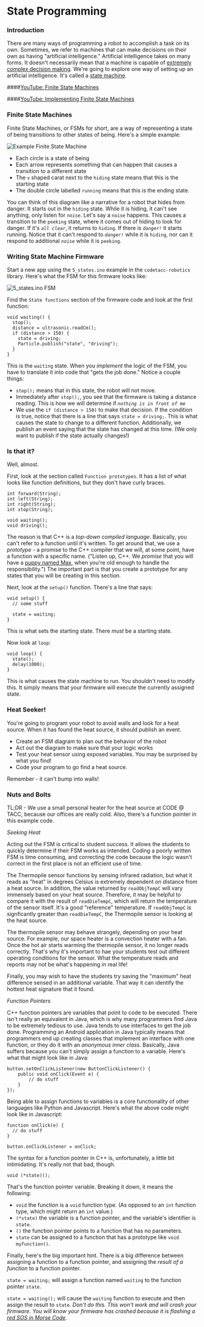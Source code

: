 # State Programming

### Introduction

There are many ways of programming a robot to accomplish a task on its own. Sometimes, we refer to machines that can make decisions on their own as having "artificial intelligence."  Artificial intelligence takes on many forms. It doesn't necessarily mean that a machine is capable of [extremely complex decision making](http://vignette2.wikia.nocookie.net/pixar/images/c/ce/Wall-E_Cubecolors.jpg/revision/latest?cb=20090615011459). We're going to explore one way of setting up an artificial intelligence. It's called a [state machine](https://en.wikipedia.org/wiki/Finite-state_machine).

####[YouTube: Finite State Machines](https://youtu.be/nFOjkE7S404?list=PL6EGewlWkUIBzgkgeVXeXmx9rVw0wkJYB)

####[YouTube: Implementing Finite State Machines](https://youtu.be/pxaIyNbcPrA?list=PL6EGewlWkUIBzgkgeVXeXmx9rVw0wkJYB)


### Finite State Machines

Finite State Machines, or FSMs for short, are a way of representing a state of being transitions to other states of being. Here's a simple example:

![Example Finite State Machine](./fsm.png)

- Each circle is a state of being
- Each arrow represents something that can happen that causes a transition to a different state
- The `v` shaped carat next to the `hiding` state means that this is the starting state
- The double circle labelled `running` means that this is the ending state.

You can think of this diagram like a narrative for a robot that hides from danger. It starts out in the `hiding` state. While it is hiding, it can't see anything, only listen for _`noise`_. Let's say a `noise` happens. This causes a transition to the `peeking` state, where it comes out of hiding to look for danger. If it's _`all clear`_, it returns to `hiding`. If there is _`danger!`_ it starts running. Notice that it can't respond to _`danger!`_ while it is `hiding`, nor can it respond to additional _`noise`_ while it is `peeking`. 

### Writing State Machine Firmware

Start a new app using the `5_states.ino` example in the `codetacc-robotics` library. Here's what the FSM for this firmware looks like:

![5_states.ino FSM](./5_states.png)

Find the `State functions` section of the firmware code and look at the first function:

```
void waiting() {
  stop();
  distance = ultrasonic.readCm();
  if (distance > 150) {
    state = driving;
    Particle.publish("state", "driving");
  }
}
```

This is the `waiting` state. When you _implement_ the logic of the FSM, you have to translate it into code that "gets the job done." Notice a couple things:

- `stop();` means that in this state, the robot will not move.
- Immediately after `stop();`, you see that the firmware is taking a distance reading. This is how we will determine if _`nothing is in front of me`_
- We use the `if (distance > 150)` to make that decision. If the condition is true, notice that there is a line that says `state = driving;`. This is what causes the state to change to a different function. Additionally, we publish an event saying that the state has changed at this time. (We only want to publish if the state actually changes!)

### Is that it?

Well, almost. 

First, look at the section called `Function prototypes`. It has a list of what looks like function definitions, but they don't have curly braces.

```
int forward(String);
int left(String);
int right(String);
int stop(String);

void waiting();
void driving();
```

The reason is that C++ is a _top-down compiled language_. Basically, you can't refer to a function until it's written. To get around that, we use a _prototype_ - a promise to the C++ compiler that we will, at some point, have a function with a specific name. ("Listen up, C++. We _promise_ that you will have a [puppy named Max](https://i.ytimg.com/vi/Ez2OSSgCMlM/maxresdefault.jpg), when you're old enough to handle the responsibility.") The important part is that you create a prototype for any states that you will be creating in this section.

Next, look at the `setup()` function. There's a line that says:

```
void setup() {
  // some stuff
  
  state = waiting;
}
```
This is what sets the starting state. There _must_ be a starting state.

Now look at `loop`:

```
void loop() {
  state();
  delay(1000);
}
```

This is what causes the state machine to run. You shouldn't need to modify this. It simply means that your firmware will execute the currently assigned state.

### Heat Seeker!

You're going to program your robot to avoid walls and look for a heat source. When it has found the heat source, it should publish an event. 

- Create an FSM diagram to plan out the behavior of the robot
- Act out the diagram to make sure that your logic works
- Test your heat sensor using exposed variables. You may be surprised by what you find!
- Code your program to go find a heat source. 

Remember - it can't bump into walls!

### Nuts and Bolts

TL;DR - We use a small personal heater for the heat source at CODE @ TACC, because our offices are really cold. Also, there's a function pointer in this example code.

_Seeking Heat_

Acting out the FSM is critical to student success. It allows the students to quickly determine if their FSM works as intended. Coding a poorly written FSM is time consuming, and correcting the code because the logic wasn't correct in the first place is not an efficient use of time.

The Thermopile sensor functions by sensing infrared radiation, but what it reads as "heat" in degrees Celsius is extremely dependent on distance from a heat source. In addition, the value returned by `readObjTempC` will vary immensely based on your heat source. Therefore, it may be helpful to compare it with the result of `readDieTempC`, which will return the temperature of the sensor itself. It's a good "reference" temperature. If `readObjTempC` is signficantly greater than `readDieTempC`, the Thermopile sensor is looking at the heat source.

The thermopile sensor may behave strangely, depending on your heat source. For example, our space heater is a convection heater with a fan. Once the hot air starts warming the thermopile sensor, it no longer reads correctly. That's why it's important to hae your students test out different operating conditions for the sensor. What the temperature reads and reports may not be what's happening in real life!
 
Finally, you may wish to have the students try saving the "maximum" heat difference sensed in an additional variable. That way it can identify the hottest heat signature that it found.

_Function Pointers_

C++ function pointers are variables that point to code to be executed. There isn't really an equivalent in Java, which is why many programmers find Java to be extremely tedious to use. Java tends to use interfaces to get the job done. Programming an Android application in Java typically means that programmers end up creating classes that implement an interface with one function, or they do it with an _anonymous inner class_. Basically, Java suffers because you can't simply assign a function to a variable. Here's what that might look like in Java:

```
button.setOnClickListener(new ButtonClickListener() {
    public void onClick(Event e) {
    	// do stuff
    }
});
```

Being able to assign functions to variables is a core functionality of other languages like Python and Javascript. Here's what the above code might look like in Javascript:

```
function onClick(e) {
  // do stuff
}

button.onClickListener = onClick;
```

The syntax for a function pointer in C++ is, unfortunately, a little bit intimidating. It's really not that bad, though.

```
void (*state)();
```

That's the function pointer variable. Breaking it down, it means the following:

- `void` the function is a `void` function type. (As opposed to an `int` function type, which might return an `int` value.)
- `(*state)` the variable is a function pointer, and the variable's identifier is `state`.
- `()` the function pointer points to a function that has no parameters.
- `state` can be assigned to a function that has a prototype like `void myfunction()`.

Finally, here's the big important hint. There is a big difference between assigning a function to a function pointer, and assigning the _result of a function_ to a function pointer.

`state = waiting;` will assign a function named `waiting` to the function pointer `state`.

`state = waiting();` will cause the `waiting` function to execute and then assign the result to `state`. _Don't do this. This won't work and will crash your firmware. You will know your firmware has crashed because it is flashing a [red SOS in Morse Code](https://docs.particle.io/guide/getting-started/modes/photon/#red-flash-sos)._